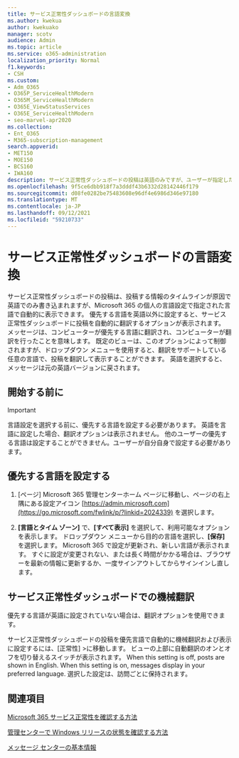 ```yaml
---
title: サービス正常性ダッシュボードの言語変換
ms.author: kwekua
author: kwekuako
manager: scotv
audience: Admin
ms.topic: article
ms.service: o365-administration
localization_priority: Normal
f1.keywords:
- CSH
ms.custom:
- Adm_O365
- O365P_ServiceHealthModern
- O365M_ServiceHealthModern
- O365E_ViewStatusServices
- O365E_ServiceHealthModern
- seo-marvel-apr2020
ms.collection:
- Ent_O365
- M365-subscription-management
search.appverid:
- MET150
- MOE150
- BCS160
- IWA160
description: サービス正常性ダッシュボードの投稿は英語のみですが、ユーザーが指定した言語で自動的に表示Microsoft 365。
ms.openlocfilehash: 9f5ce6dbb918f7a3dddf43b6332d28142446f179
ms.sourcegitcommit: d08fe0282be75483608e96df4e6986d346e97180
ms.translationtype: MT
ms.contentlocale: ja-JP
ms.lasthandoff: 09/12/2021
ms.locfileid: "59210733"
---
```

# <a name="language-translation-for-service-health-dashboard"></a>サービス正常性ダッシュボードの言語変換

サービス正常性ダッシュボードの投稿は、投稿する情報のタイムラインが原因で英語でのみ書き込まれますが、Microsoft 365 の個人の言語設定で指定された言語で自動的に表示できます。 優先する言語を英語以外に設定すると、サービス正常性ダッシュボードに投稿を自動的に翻訳するオプションが表示されます。 メッセージは、コンピューターが優先する言語に翻訳され、コンピューターが翻訳を行ったことを意味します。 既定のビューは、このオプションによって制御されますが、ドロップダウン メニューを使用すると、翻訳をサポートしている任意の言語で、投稿を翻訳して表示することができます。 英語を選択すると、メッセージは元の英語バージョンに戻されます。

## <a name="before-you-begin"></a>開始する前に

> [!IMPORTANT]
> 言語設定を選択する前に、優先する言語を設定する必要があります。 英語を言語に設定した場合、翻訳オプションは表示されません。 他のユーザーの優先する言語は設定することができません。ユーザーが自分自身で設定する必要があります。

## <a name="set-your-preferred-language"></a>優先する言語を設定する

1. [ページ] Microsoft 365 管理センターホーム ページに移動し、ページの右上隅にある設定アイコン [https://admin.microsoft.com](https://go.microsoft.com/fwlink/p/?linkid=2024339) を選択します。

1. **[言語とタイム ゾーン]** で、**[すべて表示]** を選択して、利用可能なオプションを表示します。 ドロップダウン メニューから目的の言語を選択し、**[保存]** を選択します。 Microsoft 365 で設定が更新され、新しい言語が表示されます。 すぐに設定が変更されない、または長く時間がかかる場合は、ブラウザーを最新の情報に更新するか、一度サインアウトしてからサインインし直します。

## <a name="machine-translation-in-service-health-dashboard"></a>サービス正常性ダッシュボードでの機械翻訳

優先する言語が英語に設定されていない場合は、翻訳オプションを使用できます。

サービス正常性ダッシュボードの投稿を優先言語で自動的に機械翻訳および表示に設定するには、[正常性] >に移動します。 ビューの上部に自動翻訳のオンとオフを切り替えるスイッチが表示されます。 When this setting is off, posts are shown in English. When this setting is on, messages display in your preferred language. 選択した設定は、訪問ごとに保持されます。

## <a name="related-topics"></a>関連項目

[Microsoft 365 サービス正常性を確認する方法](view-service-health.md)

[管理センターで Windows リリースの状態を確認する方法](/windows/deployment/update/check-release-health)

[メッセージ センターの基本情報](../admin/manage/message-center.md?preserve-view=true&view=o365-worldwide#preferences)
